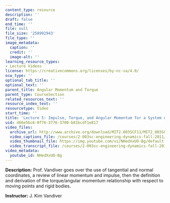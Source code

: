 ```yaml
---
content_type: resource
description: ''
draft: false
end_time: ''
file: null
file_size: '258992943'
file_type: ''
image_metadata:
  caption: ''
  credit: ''
  image-alt: ''
learning_resource_types:
- Lecture Videos
license: https://creativecommons.org/licenses/by-nc-sa/4.0/
ocw_type: ''
optional_tab_title: ''
optional_text: ''
parent_title: Angular Momentum and Torque
parent_type: CourseSection
related_resources_text: ''
resource_index_text: ''
resourcetype: Video
start_time: ''
title: 'Lecture 5: Impulse, Torque, and Angular Momentum for a System of Particles'
uid: d66e5bc6-0f76-3776-3700-b81bcdf1e817
video_files:
  archive_url: http://www.archive.org/download/MIT2.003SCF11/MIT2_003SCF11_lec05_300k.mp4
  video_captions_file: /courses/2-003sc-engineering-dynamics-fall-2011/9b57697c5385544dba96c4d30254037f_NHedXxUO-Bg.vtt
  video_thumbnail_file: https://img.youtube.com/vi/NHedXxUO-Bg/default.jpg
  video_transcript_file: /courses/2-003sc-engineering-dynamics-fall-2011/c765ba984636842276cee1b3bd5bea32_NHedXxUO-Bg.pdf
video_metadata:
  youtube_id: NHedXxUO-Bg
---
```

**Description:** Prof. Vandiver goes over the use of tangential and normal coordinates, a review of linear momentum and impulse, then the definition and derivation of the torque/angular momentum relationship with respect to moving points and rigid bodies.

**Instructor:** J. Kim Vandiver